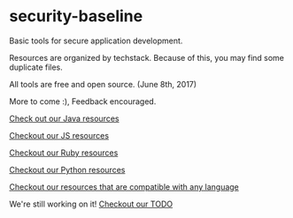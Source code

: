 # security-baseline
Basic tools for secure application development.  

Resources are organized by techstack. Because of this, you may find some duplicate files.  

All tools are free and open source. (June 8th, 2017)

More to come :), Feedback encouraged.  

[Check out our Java resources](https://github.com/saradiaz/appsec-toolbelt/tree/master/Java)  

[Checkout our JS resources](https://github.com/saradiaz/appsec-toolbelt/tree/master/JavaScript)  

[Checkout our Ruby resources](https://github.com/saradiaz/appsec-toolbelt/tree/master/Ruby)  

[Checkout our Python resources](https://github.com/saradiaz/appsec-toolbelt/tree/master/Python)  

[Checkout our resources that are compatible with any language](https://github.com/saradiaz/appsec-toolbelt/tree/master/LanguageAgnostic)

We're still working on it! [Checkout our TODO](https://github.com/saradiaz/appsec-toolbelt/blob/master/TODO)

